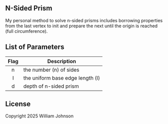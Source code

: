 ## N-Sided Prism

My personal method to solve n-sided prisms includes borrowing properties from the last vertex to init and prepare the next until the origin is reached (full circumference).

## List of Parameters

| Flag | Description                                                   |
|:----:|---------------------------------------------------------------|
| n    | the number (n) of sides                                       |
| l    | the uniform base edge length (l)                              |
| d    | depth of n-sided prism                                        |

## License

Copyright 2025 William Johnson

